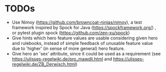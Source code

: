 [//]: # (TODO work on those TODOs)

# TODOs

* Use Nimoy (https://github.com/browncoat-ninjas/nimoy), a test framework inspired by Spock for Java (https://spockframework.org/)
  , or pytest plugin spock (https://github.com/zen-xu/spock)
* Give hints which hero feature values are usable considering given hero and rulebooks, instead of simple feedback of unusable
  feature value due to 'higher' (in sense of more general) hero feature.
* Give hero an 'sex' attribute, since it could be used as a requirement (see https://ulisses-regelwiki.de/pro_mawdli.html
  and https://ulisses-regelwiki.de/ZB_Derwisch.html)